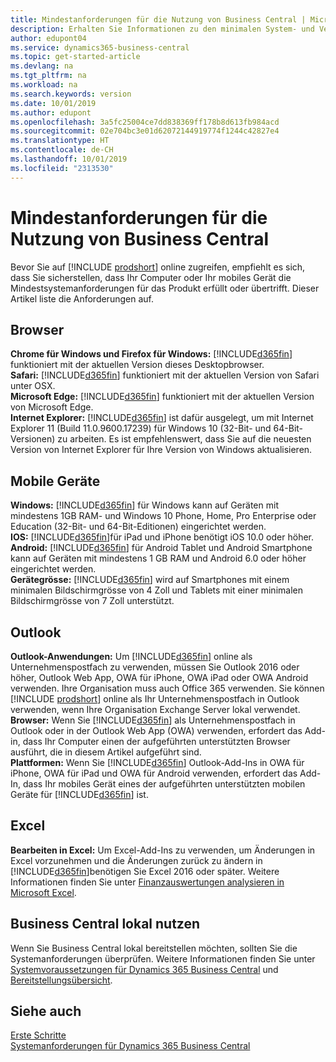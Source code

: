 ```yaml
---
title: Mindestanforderungen für die Nutzung von Business Central | Microsoft Docs
description: Erhalten Sie Informationen zu den minimalen System- und Versionsanforderungen für die Verwendung von Business Central online.
author: edupont04
ms.service: dynamics365-business-central
ms.topic: get-started-article
ms.devlang: na
ms.tgt_pltfrm: na
ms.workload: na
ms.search.keywords: version
ms.date: 10/01/2019
ms.author: edupont
ms.openlocfilehash: 3a5fc25004ce7dd838369ff178b8d613fb984acd
ms.sourcegitcommit: 02e704bc3e01d62072144919774f1244c42827e4
ms.translationtype: HT
ms.contentlocale: de-CH
ms.lasthandoff: 10/01/2019
ms.locfileid: "2313530"
---
```

# <a name="minimum-requirements-for-using-business-central"></a>Mindestanforderungen für die Nutzung von Business Central
Bevor Sie auf [!INCLUDE [prodshort](includes/prodshort.md)] online zugreifen, empfiehlt es sich, dass Sie sicherstellen, dass Ihr Computer oder Ihr mobiles Gerät die Mindestsystemanforderungen für das Produkt erfüllt oder übertrifft. Dieser Artikel liste die Anforderungen auf.  

## <a name="browsers"></a>Browser
**Chrome für Windows und Firefox für Windows:** [!INCLUDE[d365fin](includes/d365fin_md.md)] funktioniert mit der aktuellen Version dieses Desktopbrowser.  
**Safari:** [!INCLUDE[d365fin](includes/d365fin_md.md)] funktioniert mit der aktuellen Version von Safari unter OSX.  
**Microsoft Edge:** [!INCLUDE[d365fin](includes/d365fin_md.md)] funktioniert mit der aktuellen Version von Microsoft Edge.  
**Internet Explorer:** [!INCLUDE[d365fin](includes/d365fin_md.md)] ist dafür ausgelegt, um mit Internet Explorer 11 (Build 11.0.9600.17239) für Windows 10 (32-Bit- und 64-Bit-Versionen) zu arbeiten. Es ist empfehlenswert, dass Sie auf die neuesten Version von Internet Explorer für Ihre Version von Windows aktualisieren.  

## <a name="mobile-devices"></a>Mobile Geräte
**Windows:** [!INCLUDE[d365fin](includes/d365fin_md.md)] für Windows kann auf Geräten mit mindestens 1GB RAM- und Windows 10 Phone, Home, Pro Enterprise oder Education (32-Bit- und 64-Bit-Editionen) eingerichtet werden.  
**IOS:** [!INCLUDE[d365fin](includes/d365fin_md.md)]für iPad und iPhone benötigt iOS 10.0 oder höher.  
**Android:** [!INCLUDE[d365fin](includes/d365fin_md.md)] für Android  Tablet und Android Smartphone kann auf Geräten mit mindestens 1 GB RAM und Android 6.0 oder höher eingerichtet werden.  
**Gerätegrösse:** [!INCLUDE[d365fin](includes/d365fin_md.md)] wird auf Smartphones mit einem minimalen Bildschirmgrösse von 4 Zoll und Tablets mit einer minimalen Bildschirmgrösse von 7 Zoll unterstützt.  

## <a name="outlook"></a>Outlook
**Outlook-Anwendungen:** Um [!INCLUDE[d365fin](includes/d365fin_md.md)] online als Unternehmenspostfach zu verwenden, müssen Sie Outlook 2016 oder höher, Outlook Web App, OWA für iPhone, OWA iPad oder OWA Android verwenden. Ihre Organisation muss auch Office 365 verwenden. Sie können [!INCLUDE [prodshort](includes/prodshort.md)] online als Ihr Unternehmenspostfach in Outlook verwenden, wenn Ihre Organisation Exchange Server lokal verwendet.  
**Browser:** Wenn Sie [!INCLUDE[d365fin](includes/d365fin_md.md)] als Unternehmenspostfach in Outlook oder in der Outlook Web App (OWA) verwenden, erfordert das Add-in, dass Ihr Computer einen der aufgeführten unterstützten Browser ausführt, die in diesem Artikel aufgeführt sind.  
**Plattformen:** Wenn Sie [!INCLUDE[d365fin](includes/d365fin_md.md)] Outlook-Add-Ins in OWA für iPhone, OWA für iPad und OWA für Android verwenden, erfordert das Add-In, dass Ihr mobiles Gerät eines der aufgeführten unterstützten mobilen Geräte für [!INCLUDE[d365fin](includes/d365fin_md.md)] ist.  

## <a name="excel"></a>Excel
**Bearbeiten in Excel:** Um Excel-Add-Ins zu verwenden, um Änderungen in Excel vorzunehmen und die Änderungen zurück zu ändern in [!INCLUDE[d365fin](includes/d365fin_md.md)]benötigen Sie Excel 2016 oder später. Weitere Informationen finden Sie unter [Finanzauswertungen analysieren in Microsoft Excel](finance-analyze-excel.md).  

## <a name="using-business-central-on-premises"></a>Business Central lokal nutzen

Wenn Sie Business Central lokal bereitstellen möchten, sollten Sie die Systemanforderungen überprüfen. Weitere Informationen finden Sie unter [Systemvoraussetzungen für Dynamics 365 Business Central](/dynamics365/business-central/dev-itpro/deployment/system-requirement-business-central) und [Bereitstellungsübersicht](/dynamics365/business-central/dev-itpro/deployment/deployment).  

## <a name="see-also"></a>Siehe auch
[Erste Schritte](product-get-started.md)  
[Systemanforderungen für Dynamics 365 Business Central](/dynamics365/business-central/dev-itpro/deployment/system-requirement-business-central)  
